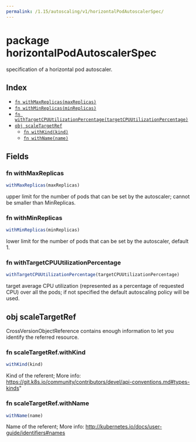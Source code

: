 ```yaml
---
permalink: /1.15/autoscaling/v1/horizontalPodAutoscalerSpec/
---
```


# package horizontalPodAutoscalerSpec

specification of a horizontal pod autoscaler.

## Index

* [`fn withMaxReplicas(maxReplicas)`](#fn-withmaxreplicas)
* [`fn withMinReplicas(minReplicas)`](#fn-withminreplicas)
* [`fn withTargetCPUUtilizationPercentage(targetCPUUtilizationPercentage)`](#fn-withtargetcpuutilizationpercentage)
* [`obj scaleTargetRef`](#obj-scaletargetref)
  * [`fn withKind(kind)`](#fn-scaletargetrefwithkind)
  * [`fn withName(name)`](#fn-scaletargetrefwithname)

## Fields

### fn withMaxReplicas

```ts
withMaxReplicas(maxReplicas)
```

upper limit for the number of pods that can be set by the autoscaler; cannot be smaller than MinReplicas.

### fn withMinReplicas

```ts
withMinReplicas(minReplicas)
```

lower limit for the number of pods that can be set by the autoscaler, default 1.

### fn withTargetCPUUtilizationPercentage

```ts
withTargetCPUUtilizationPercentage(targetCPUUtilizationPercentage)
```

target average CPU utilization (represented as a percentage of requested CPU) over all the pods; if not specified the default autoscaling policy will be used.

## obj scaleTargetRef

CrossVersionObjectReference contains enough information to let you identify the referred resource.

### fn scaleTargetRef.withKind

```ts
withKind(kind)
```

Kind of the referent; More info: https://git.k8s.io/community/contributors/devel/api-conventions.md#types-kinds"

### fn scaleTargetRef.withName

```ts
withName(name)
```

Name of the referent; More info: http://kubernetes.io/docs/user-guide/identifiers#names